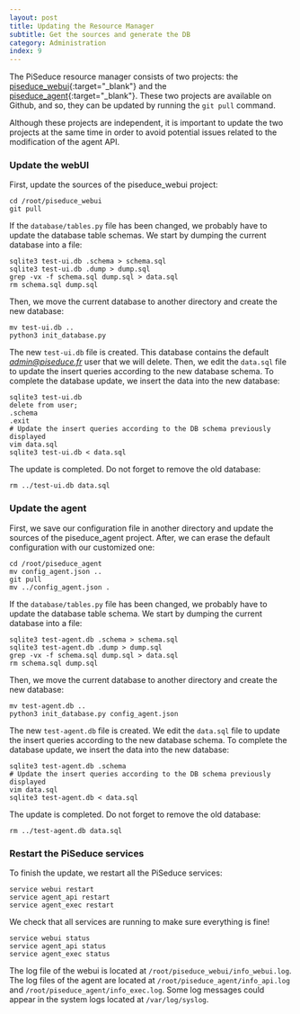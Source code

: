 ```yaml
---
layout: post
title: Updating the Resource Manager
subtitle: Get the sources and generate the DB
category: Administration
index: 9
---
```


The PiSeduce resource manager consists of two projects: the
[piseduce_webui](http://github.com/remyimt/piseduce_webui){:target="_blank"} and the
[piseduce_agent](http://github.com/remyimt/piseduce_agent){:target="_blank"}. These two projects are
available on Github, and so, they can be updated by running the `git pull` command.

Although these projects are independent, it is important to update the two projects at the same time
in order to avoid potential issues related to the modification of the agent API.

### Update the webUI
First, update the sources of the piseduce_webui project:
```
cd /root/piseduce_webui
git pull
```

If the `database/tables.py` file has been changed, we probably have to update the database table
schemas. We start by dumping the current database into a file:
```
sqlite3 test-ui.db .schema > schema.sql
sqlite3 test-ui.db .dump > dump.sql
grep -vx -f schema.sql dump.sql > data.sql
rm schema.sql dump.sql
```
Then, we move the current database to another directory and create the new database:
```
mv test-ui.db ..
python3 init_database.py
```
The new `test-ui.db` file is created. This database contains the default *admin@piseduce.fr* user
that we will delete. Then, we edit the `data.sql` file to update the insert queries according to the
new database schema. To complete the database update, we insert the data into the new database:
```
sqlite3 test-ui.db
delete from user;
.schema
.exit
# Update the insert queries according to the DB schema previously displayed
vim data.sql
sqlite3 test-ui.db < data.sql
```
The update is completed. Do not forget to remove the old database:
```
rm ../test-ui.db data.sql
```

### Update the agent
First, we save our configuration file in another directory and update the sources of the
piseduce_agent project. After, we can erase the default configuration with our customized one:
```
cd /root/piseduce_agent
mv config_agent.json ..
git pull
mv ../config_agent.json .
```
If the `database/tables.py` file has been changed, we probably have to update the database table
schema. We start by dumping the current database into a file:
```
sqlite3 test-agent.db .schema > schema.sql
sqlite3 test-agent.db .dump > dump.sql
grep -vx -f schema.sql dump.sql > data.sql
rm schema.sql dump.sql
```
Then, we move the current database to another directory and create the new database:
```
mv test-agent.db ..
python3 init_database.py config_agent.json
```
The new `test-agent.db` file is created. We edit the `data.sql` file to update the insert queries
according to the new database schema. To complete the database update, we insert the data into the
new database:
```
sqlite3 test-agent.db .schema
# Update the insert queries according to the DB schema previously displayed
vim data.sql
sqlite3 test-agent.db < data.sql
```
The update is completed. Do not forget to remove the old database:
```
rm ../test-agent.db data.sql
```

### Restart the PiSeduce services
To finish the update, we restart all the PiSeduce services:
```
service webui restart
service agent_api restart
service agent_exec restart
```
We check that all services are running to make sure everything is fine!
```
service webui status
service agent_api status
service agent_exec status
```
The log file of the webui is located at `/root/piseduce_webui/info_webui.log`. The log files of the
agent are located at `/root/piseduce_agent/info_api.log` and `/root/piseduce_agent/info_exec.log`.
Some log messages could appear in the system logs located at `/var/log/syslog`.